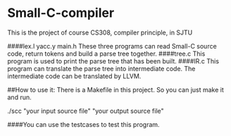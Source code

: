 # Small-C-compiler
This is the project of course CS308, compiler principle, in SJTU

####lex.l yacc.y main.h
These three programs can read Small-C source code, return tokens and build a parse tree together.
####tree.c
This program is used to print the parse tree that has been built. 
####IR.c
This program can translate the parse tree into intermediate code.
The intermediate code can be translated by LLVM.

##How to use it:
There is a Makefile in this project. So you can just make it and run.

./scc "your input source file" "your output source file"

####You can use the testcases to test this program.